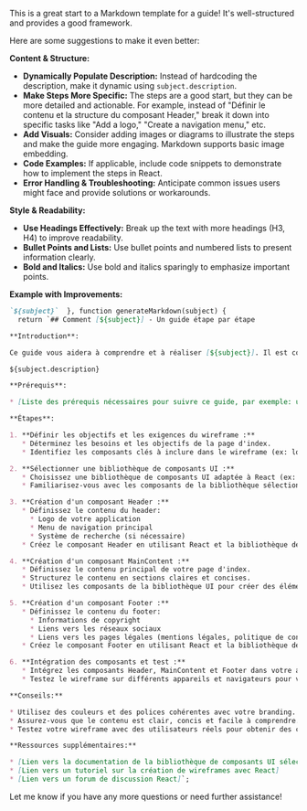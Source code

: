 This is a great start to a Markdown template for a guide! It's well-structured and provides a good framework. 

Here are some suggestions to make it even better:

**Content & Structure:**

* **Dynamically Populate Description:**  Instead of hardcoding the description, make it dynamic using `subject.description`.  
* **Make Steps More Specific:** The steps are a good start, but they can be more detailed and actionable. For example, instead of "Définir le contenu et la structure du composant Header," break it down into specific tasks like "Add a logo," "Create a navigation menu," etc.
* **Add Visuals:**  Consider adding images or diagrams to illustrate the steps and make the guide more engaging. Markdown supports basic image embedding.
* **Code Examples:** If applicable, include code snippets to demonstrate how to implement the steps in React.
* **Error Handling & Troubleshooting:**  Anticipate common issues users might face and provide solutions or workarounds.

**Style & Readability:**

* **Use Headings Effectively:**  Break up the text with more headings (H3, H4) to improve readability. 
* **Bullet Points and Lists:** Use bullet points and numbered lists to present information clearly.
* **Bold and Italics:** Use bold and italics sparingly to emphasize important points.

**Example with Improvements:**

```markdown
`${subject}`  }, function generateMarkdown(subject) {
  return `## Comment [${subject}] - Un guide étape par étape

**Introduction**:

Ce guide vous aidera à comprendre et à réaliser [${subject}]. Il est conçu pour les débutants et les utilisateurs intermédiaires qui souhaitent apprendre les bases de [${subject}].

${subject.description}

**Prérequis**:

* [Liste des prérequis nécessaires pour suivre ce guide, par exemple: une connexion internet, un compte sur une plateforme spécifique, etc.]

**Étapes**:

1. **Définir les objectifs et les exigences du wireframe :**
   * Déterminez les besoins et les objectifs de la page d'index.
   * Identifiez les composants clés à inclure dans le wireframe (ex: logo, menu, contenu principal, formulaire).

2. **Sélectionner une bibliothèque de composants UI :**
   * Choisissez une bibliothèque de composants UI adaptée à React (ex: Material-UI, Ant Design).
   * Familiarisez-vous avec les composants de la bibliothèque sélectionnée en consultant la documentation.

3. **Création d'un composant Header :**
   * Définissez le contenu du header:
     * Logo de votre application
     * Menu de navigation principal
     * Système de recherche (si nécessaire)
   * Créez le composant Header en utilisant React et la bibliothèque de composants UI sélectionnée.

4. **Création d'un composant MainContent :**
   * Définissez le contenu principal de votre page d'index.
   * Structurez le contenu en sections claires et concises.
   * Utilisez les composants de la bibliothèque UI pour créer des éléments visuellement attrayants.

5. **Création d'un composant Footer :**
   * Définissez le contenu du footer:
     * Informations de copyright
     * Liens vers les réseaux sociaux
     * Liens vers les pages légales (mentions légales, politique de confidentialité)
   * Créez le composant Footer en utilisant React et la bibliothèque de composants UI sélectionnée.

6. **Intégration des composants et test :**
   * Intégrez les composants Header, MainContent et Footer dans votre application React.
   * Testez le wireframe sur différents appareils et navigateurs pour vous assurer qu'il est responsive et fonctionne correctement.

**Conseils:**

* Utilisez des couleurs et des polices cohérentes avec votre branding.
* Assurez-vous que le contenu est clair, concis et facile à comprendre.
* Testez votre wireframe avec des utilisateurs réels pour obtenir des commentaires précieux.

**Ressources supplémentaires:**

* [Lien vers la documentation de la bibliothèque de composants UI sélectionnée]
* [Lien vers un tutoriel sur la création de wireframes avec React]
* [Lien vers un forum de discussion React]`;
```



Let me know if you have any more questions or need further assistance!